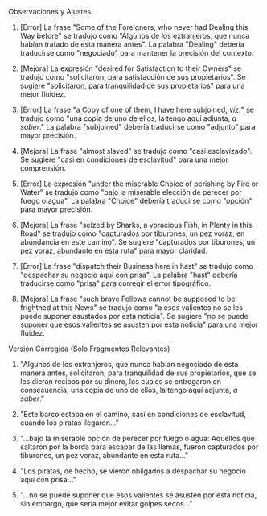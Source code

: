 Observaciones y Ajustes

1. [Error] La frase "Some of the Foreigners, who never had Dealing this Way before" se tradujo como "Algunos de los extranjeros, que nunca habían tratado de esta manera antes". La palabra "Dealing" debería traducirse como "negociado" para mantener la precisión del contexto.
   
2. [Mejora] La expresión "desired for Satisfaction to their Owners" se tradujo como "solicitaron, para satisfacción de sus propietarios". Se sugiere "solicitaron, para tranquilidad de sus propietarios" para una mejor fluidez.

3. [Error] La frase "a Copy of one of them, I have here subjoined, _viz._" se tradujo como "una copia de uno de ellos, la tengo aquí adjunta, _a saber_." La palabra "subjoined" debería traducirse como "adjunto" para mayor precisión.

4. [Mejora] La frase "almost slaved" se tradujo como "casi esclavizado". Se sugiere "casi en condiciones de esclavitud" para una mejor comprensión.

5. [Error] La expresión "under the miserable Choice of perishing by Fire or Water" se tradujo como "bajo la miserable elección de perecer por fuego o agua". La palabra "Choice" debería traducirse como "opción" para mayor precisión.

6. [Mejora] La frase "seized by Sharks, a voracious Fish, in Plenty in this Road" se tradujo como "capturados por tiburones, un pez voraz, en abundancia en este camino". Se sugiere "capturados por tiburones, un pez voraz, abundante en esta ruta" para mayor claridad.

7. [Error] La frase "dispatch their Business here in hast" se tradujo como "despachar su negocio aquí con prisa". La palabra "hast" debería traducirse como "prisa" para corregir el error tipográfico.

8. [Mejora] La frase "such brave Fellows cannot be supposed to be frightned at this News" se tradujo como "a esos valientes no se les puede suponer asustados por esta noticia". Se sugiere "no se puede suponer que esos valientes se asusten por esta noticia" para una mejor fluidez.

Versión Corregida (Solo Fragmentos Relevantes)

1. "Algunos de los extranjeros, que nunca habían negociado de esta manera antes, solicitaron, para tranquilidad de sus propietarios, que se les dieran recibos por su dinero, los cuales se entregaron en consecuencia, una copia de uno de ellos, la tengo aquí adjunta, _a saber_."

2. "Este barco estaba en el camino, casi en condiciones de esclavitud, cuando los piratas llegaron..."

3. "...bajo la miserable opción de perecer por fuego o agua: Aquellos que saltaron por la borda para escapar de las llamas, fueron capturados por tiburones, un pez voraz, abundante en esta ruta..."

4. "Los piratas, de hecho, se vieron obligados a despachar su negocio aquí con prisa..."

5. "...no se puede suponer que esos valientes se asusten por esta noticia, sin embargo, que sería mejor evitar golpes secos..."